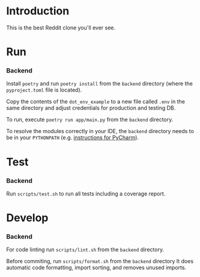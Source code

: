 # Introduction 
This is the best Reddit clone you'll ever see.

# Run
### Backend
Install `poetry` and run `poetry install` from the `backend` directory (where the `pyproject.toml` file is located).

Copy the contents of the `dot_env_example` to a new file called `.env` in the same directory and adjust credentials for production and testing DB.

To run, execute `poetry run app/main.py` from the `backend` directory.

To resolve the modules correctly in your IDE, the `backend` directory needs to be in your `PYTHONPATH` (e.g. [instructions for PyCharm](https://www.jetbrains.com/help/pycharm/installing-uninstalling-and-reloading-interpreter-paths.html)).

# Test
### Backend
Run `scripts/test.sh` to run all tests including a coverage report.

# Develop
### Backend
For code linting run `scripts/lint.sh` from the `backend` directory.

Before commiting, run `scripts/format.sh` from the `backend` directory
It does automatic code formatting, import sorting, and removes unused imports.
